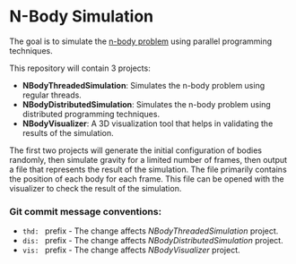 # N-Body Simulation
The goal is to simulate the [n-body problem](https://en.wikipedia.org/wiki/N-body_simulation) using parallel programming techniques.

This repository will contain 3 projects:
* **NBodyThreadedSimulation**: Simulates the n-body problem using regular threads.
* **NBodyDistributedSimulation**: Simulates the n-body problem using distributed programming techniques.
* **NBodyVisualizer**: A 3D visualization tool that helps in validating the results of the simulation.

The first two projects will generate the initial configuration of bodies randomly, then simulate gravity for a limited number of frames, then output a file that represents the result of the simulation. The file primarily contains the position of each body for each frame. This file can be opened with the visualizer to check the result of the simulation.

### Git commit message conventions:
* `thd: ` prefix - The change affects _NBodyThreadedSimulation_ project.
* `dis: ` prefix - The change affects _NBodyDistributedSimulation_ project.
* `vis: ` prefix - The change affects _NBodyVisualizer_ project.
